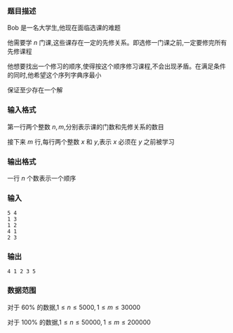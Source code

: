 ### 题目描述
Bob 是一名大学生,他现在面临选课的难题

他需要学 $n$ 门课,这些课存在一定的先修关系。即选修一门课之前,一定要修完所有先修课程

他想要找出一个修习的顺序,使得按这个顺序修习课程,不会出现矛盾。在满足条件的同时,他希望这个序列字典序最小

保证至少存在一个解
### 输入格式
第一行两个整数 $n,m$,分别表示课的门数和先修关系的数目

接下来 $m$ 行,每行两个整数 $x$ 和 $y$,表示 $x$ 必须在 $y$ 之前被学习
### 输出格式
一行 $n$ 个数表示一个顺序
### 输入
```
5 4
1 3
1 2
4 1
2 3

```
### 输出
```
4 1 2 3 5

```
### 数据范围
对于 $60\%$ 的数据,$1 \leq n\leq 5000,1 \leq m \leq 30000$

对于 $100\%$ 的数据,$1 \leq n\leq 50000, 1\leq m \leq 200000$